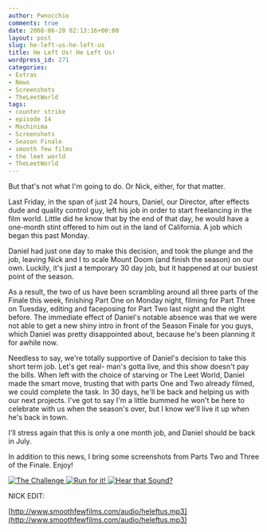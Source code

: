 ```yaml
---
author: Pwnocchio
comments: true
date: 2008-06-20 02:13:16+00:00
layout: post
slug: he-left-us-he-left-us
title: He Left Us! He Left Us!
wordpress_id: 271
categories:
- Extras
- News
- Screenshots
- TheLeetWorld
tags:
- counter strike
- episode 14
- Machinima
- Screenshots
- Season Finale
- smooth few films
- the leet world
- TheLeetWorld
---
```


But that's not what I'm going to do. Or Nick, either, for that matter.

Last Friday, in the span of just 24 hours, Daniel, our Director, after effects dude and quality control guy, left his job in order to start freelancing in the film world. Little did he know that by the end of that day, he would have a one-month stint offered to him out in the land of California. A job which began this past Monday.

Daniel had just one day to make this decision, and took the plunge and the job, leaving Nick and I to scale Mount Doom (and finish the season) on our own. Luckily, it's just a temporary 30 day job, but it happened at our busiest point of the season.

As a result, the two of us have been scrambling around all three parts of the Finale this week, finishing Part One on Monday night, filming for Part Three on Tuesday, editing and faceposing for Part Two last night and the night before. The immediate effect of Daniel's notable absence was that we were not able to get a new shiny intro in front of the Season Finale for you guys, which Daniel was pretty disappointed about, because he's been planning it for awhile now.

Needless to say, we're totally supportive of Daniel's decision to take this short term job. Let's get real- man's gotta live, and this show doesn't pay the bills. When left with the choice of starving or The Leet World, Daniel made the smart move, trusting that with parts One and Two already filmed, we could complete the task. In 30 days, he'll be back and helping us with our next projects. I've got to say I'm a little bummed he won't be here to celebrate with us when the season's over, but I know we'll live it up when he's back in town.

I'll stress again that this is only a one month job, and Daniel should be back in July.

In addition to this news, I bring some screenshots from Parts Two and Three of the Finale. Enjoy!

[![The Challenge](http://www.smoothfewfilms.com/wp-content/uploads/2008/06/tlw114_screen_1-128x72.jpg) ](http://www.smoothfewfilms.com/wp-content/uploads/2008/06/tlw114_screen_1.jpg)[![Run for it!](http://www.smoothfewfilms.com/wp-content/uploads/2008/06/tlw114_screen_2-128x72.jpg) ](http://www.smoothfewfilms.com/wp-content/uploads/2008/06/tlw114_screen_2.jpg)[![Hear that Sound?](http://www.smoothfewfilms.com/wp-content/uploads/2008/06/tlw114_screen_3-128x72.jpg)](http://www.smoothfewfilms.com/wp-content/uploads/2008/06/tlw114_screen_3.jpg)

NICK EDIT:

[http://www.smoothfewfilms.com/audio/heleftus.mp3](http://www.smoothfewfilms.com/audio/heleftus.mp3)
